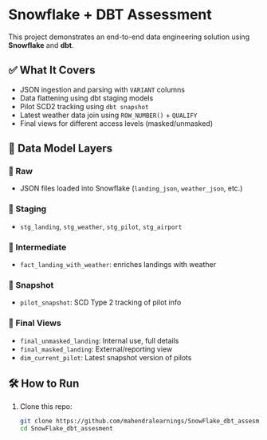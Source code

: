 # Snowflake + DBT Assessment

This project demonstrates an end-to-end data engineering solution using **Snowflake** and **dbt**.

## ✅ What It Covers

- JSON ingestion and parsing with `VARIANT` columns
- Data flattening using dbt staging models
- Pilot SCD2 tracking using `dbt snapshot`
- Latest weather data join using `ROW_NUMBER()` + `QUALIFY`
- Final views for different access levels (masked/unmasked)

## 🧱 Data Model Layers

### 🧩 Raw
- JSON files loaded into Snowflake (`landing_json`, `weather_json`, etc.)

### 🧩 Staging
- `stg_landing`, `stg_weather`, `stg_pilot`, `stg_airport`

### 🧩 Intermediate
- `fact_landing_with_weather`: enriches landings with weather

### 🧩 Snapshot
- `pilot_snapshot`: SCD Type 2 tracking of pilot info

### 🧩 Final Views
- `final_unmasked_landing`: Internal use, full details
- `final_masked_landing`: External/reporting view
- `dim_current_pilot`: Latest snapshot version of pilots

## 🛠️ How to Run

1. Clone this repo:
   ```bash
   git clone https://github.com/mahendralearnings/SnowFlake_dbt_assesment.git
   cd SnowFlake_dbt_assesment
